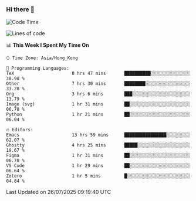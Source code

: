 ### Hi there 👋

<!--
**nicehiro/nicehiro** is a ✨ _special_ ✨ repository because its `README.md` (this file) appears on your GitHub profile.

Here are some ideas to get you started:

- 🔭 I’m currently working on ...
- 🌱 I’m currently learning ...
- 👯 I’m looking to collaborate on ...
- 🤔 I’m looking for help with ...
- 💬 Ask me about ...
- 📫 How to reach me: ...
- 😄 Pronouns: ...
- ⚡ Fun fact: ...
-->

<!--START_SECTION:waka-->
![Code Time](http://img.shields.io/badge/Code%20Time-838%20hrs%2041%20mins-blue)

![Lines of code](https://img.shields.io/badge/From%20Hello%20World%20I%27ve%20Written-1.7%20million%20lines%20of%20code-blue)

📊 **This Week I Spent My Time On** 

```text
🕑︎ Time Zone: Asia/Hong_Kong

💬 Programming Languages: 
TeX                      8 hrs 47 mins       ██████████░░░░░░░░░░░░░░░   38.98 % 
Other                    7 hrs 30 mins       ████████░░░░░░░░░░░░░░░░░   33.28 % 
Org                      3 hrs 6 mins        ███░░░░░░░░░░░░░░░░░░░░░░   13.79 % 
Image (svg)              1 hr 31 mins        ██░░░░░░░░░░░░░░░░░░░░░░░   06.78 % 
Python                   1 hr 21 mins        ██░░░░░░░░░░░░░░░░░░░░░░░   06.04 % 

🔥 Editors: 
Emacs                    13 hrs 59 mins      ████████████████░░░░░░░░░   62.07 % 
Ghostty                  4 hrs 25 mins       █████░░░░░░░░░░░░░░░░░░░░   19.67 % 
Figma                    1 hr 31 mins        ██░░░░░░░░░░░░░░░░░░░░░░░   06.78 % 
VS Code                  1 hr 29 mins        ██░░░░░░░░░░░░░░░░░░░░░░░   06.64 % 
Zotero                   1 hr 5 mins         █░░░░░░░░░░░░░░░░░░░░░░░░   04.84 % 
```


 Last Updated on 26/07/2025 09:19:40 UTC
<!--END_SECTION:waka-->
